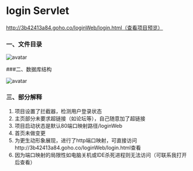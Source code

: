 # login Servlet

http://3b42413a84.goho.co/loginWeb/login.html（查看项目预览）

### 一、文件目录

![avatar](http://www.liurui13.cn/img/source.png)



###二、数据库结构

![avatar](http://www.liurui13.cn/img/sql.png)

### 三、部分解释

1. 项目设置了拦截器，检测用户登录状态
2. 主页部分未要求超链接（如论坛等），自己随意加了超链接
3. 项目启动状态是默认80端口映射路径/loginWeb
4. 首页未做变更
5. 为更生动形象展现，进行了http端口映射，可直接访问http://3b42413a84.goho.co/loginWeb/login.html查看
6. 因为端口映射的局限性如电脑关机或IDE杀死进程则无法访问（可联系我打开后查看）

